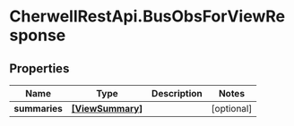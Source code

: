 # CherwellRestApi.BusObsForViewResponse

## Properties
Name | Type | Description | Notes
------------ | ------------- | ------------- | -------------
**summaries** | [**[ViewSummary]**](ViewSummary.md) |  | [optional] 


